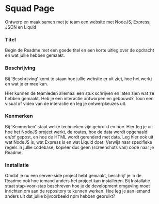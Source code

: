 # Squad Page
Ontwerp en maak samen met je team een website met NodeJS, Express, JSON en Liquid

### Titel
Begin de Readme met een goede titel en een korte uitleg over de opdracht en wat jullie hebben gemaakt.

### Beschrijving
Bij 'Beschrijving' komt te staan hoe jullie website er uit ziet, hoe het werkt en wat je er mee kan.

Hier kunnen de teamleden allemaal een stuk schrijven en laten zien wat ze hebben gemaakt. Heb je een interactie ontworpen en gebouwd? Toon een visual of video van de interactie en leg je ontwerpkeuzes uit.

### Kenmerken
Bij 'Kenmerken' staat welke technieken zijn gebruikt en hoe. Hier leg je uit hoe het NodeJS project werkt, de routes, hoe de data wordt opgehaald en/of gepost, en hoe de HTML wordt gerenderd met data. Leg hier ook uit wat NodeJS is, wat Express is en wat Liquid doet. Verwijs naar specifieke regels in jullie codebase; kopieer dus geen (screenshots van) code naar je Readme.

### Installatie
Omdat je nu een server-side project hebt gemaakt, beschrijf je in de Readme ook hoe iemand anders het project kan installeren. Bij Installatie staat stap-voor-stap beschreven hoe je de development omgeving moet inrichten om aan de repository te kunnen werken. Hoe leg je aan iemand anders uit dat jullie bijvoorbeeld npm hebben gebruikt?
